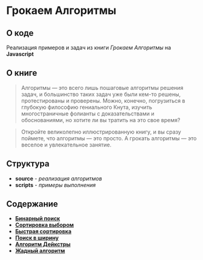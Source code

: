 # Грокаем Алгоритмы

## О коде

Реализация примеров и задач из книги *Грокаем Алгоритмы* на **Javascript**

## О книге

> Алгоритмы — это всего лишь пошаговые алгоритмы решения задач, и большинство таких задач уже были кем-то решены, протестированы и проверены. Можно, конечно, погрузиться в глубокую философию гениального Кнута, изучить многостраничные фолианты с доказательствами и обоснованиями, но хотите ли вы тратить на это свое время?

>Откройте великолепно иллюстрированную книгу, и вы сразу поймете, что алгоритмы — это просто. А грокать алгоритмы — это веселое и увлекательное занятие.

## Структура

* **source** - *реализация алгоритмов*
* **scripts** - *примеры выполнения*

## Содержание

* [**Бинарный поиск**](01_binarySearch)
* [**Сортировка выбором**](02_selectionSort)
* [**Быстрая сортировка**](04_quickSort)
* [**Поиск в ширину**](06_bfs)
* [**Алгоритм Дейкстры**](07_dijkstrasAlg)
* [**Жадный алгоритм**](08_greedyAlg)
